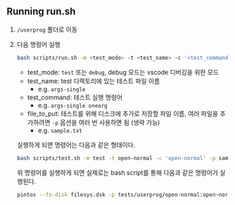 ## Running run.sh

1. `/userprog` 폴더로 이동
2. 다음 명령어 실행
    ```bash
    bash scripts/run.sh -m <test_mode> -t <test_name> -c '<test_command>' -p <file_to_put>
    ```
    - test_mode: `test` 또는 `debug`, debug 모드는 vscode 디버깅을 위한 모드
    - test_name: test 디렉토리에 있는 테스트 파일 이름
        - e.g. `args-single`
    - test_command: 테스트 실행 명령어
        - e.g. `args-single onearg`
    - file_to_put: 테스트를 위해 디스크에 추가로 저장할 파일 이름, 여러 파일을 추가하려면 `-p` 옵션을 여러 번 사용하면 됨 (생략 가능)
        - e.g. `sample.txt` 

    실행하게 되면 명령어는 다음과 같은 형태이다.
    ```bash
    bash scripts/test.sh -m test -t open-normal -c 'open-normal' -p sample.txt
    ```

    위 명령어를 실행하게 되면 실제로는 bash script를 통해 다음과 같은 명령어가 실행된다.
    ```bash
    pintos --fs-disk filesys.dsk -p tests/userprog/open-normal:open-normal -p ../../tests/userprog/sample.txt:sample.txt -- -q -f run "open-normal"
    ```